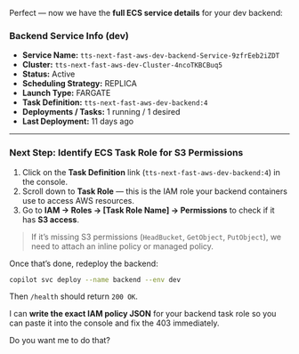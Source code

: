 Perfect — now we have the **full ECS service details** for your dev backend:

### Backend Service Info (dev)

* **Service Name:** `tts-next-fast-aws-dev-backend-Service-9zfrEeb2iZDT`
* **Cluster:** `tts-next-fast-aws-dev-Cluster-4ncoTKBCBuq5`
* **Status:** Active
* **Scheduling Strategy:** REPLICA
* **Launch Type:** FARGATE
* **Task Definition:** `tts-next-fast-aws-dev-backend:4`
* **Deployments / Tasks:** 1 running / 1 desired
* **Last Deployment:** 11 days ago

---

### Next Step: Identify ECS Task Role for S3 Permissions

1. Click on the **Task Definition** link (`tts-next-fast-aws-dev-backend:4`) in the console.
2. Scroll down to **Task Role** — this is the IAM role your backend containers use to access AWS resources.
3. Go to **IAM → Roles → \[Task Role Name] → Permissions** to check if it has **S3 access**.

> If it’s missing S3 permissions (`HeadBucket`, `GetObject`, `PutObject`), we need to attach an inline policy or managed policy.

Once that’s done, redeploy the backend:

```bash
copilot svc deploy --name backend --env dev
```

Then `/health` should return `200 OK`.

I can **write the exact IAM policy JSON** for your backend task role so you can paste it into the console and fix the 403 immediately.

Do you want me to do that?
